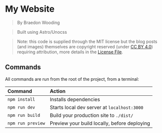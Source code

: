 # My Website

> By Braedon Wooding

> Built using Astro/Unocss

> Note: this code is supplied through the MIT license but the blog posts (and images) themselves are copyright reserved (under [CC BY 4.0](https://creativecommons.org/licenses/by/4.0/)) requiring attribution, more details in the [License File](./LICENSE.md).

## Commands

All commands are run from the root of the project, from a terminal:

| Command           | Action                                       |
|:----------------  |:-------------------------------------------- |
| `npm install`     | Installs dependencies                        |
| `npm run dev`     | Starts local dev server at `localhost:3000`  |
| `npm run build`   | Build your production site to `./dist/`      |
| `npm run preview` | Preview your build locally, before deploying |
